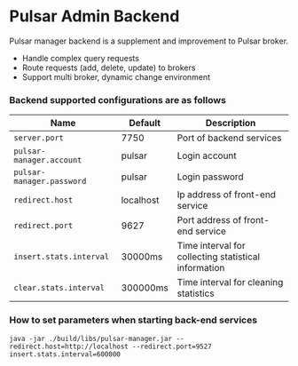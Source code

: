# Pulsar Admin Backend

Pulsar manager backend is a supplement and improvement to Pulsar broker.

* Handle complex query requests
* Route requests (add, delete, update) to brokers
* Support multi broker, dynamic change environment

### Backend supported configurations are as follows

| Name | Default |Description
| ------- | ------- | ------- |
| `server.port` | 7750 | Port of backend services |
| `pulsar-manager.account` | pulsar | Login account |
| `pulsar-manager.password` | pulsar | Login password |
| `redirect.host` | localhost | Ip address of front-end service |
| `redirect.port` | 9627 | Port address of front-end service |
| `insert.stats.interval` | 30000ms | Time interval for collecting statistical information |
| `clear.stats.interval` | 300000ms | Time interval for cleaning statistics |

### How to set parameters when starting back-end services

```
java -jar ./build/libs/pulsar-manager.jar --redirect.host=http://localhost --redirect.port=9527 insert.stats.interval=600000
```
